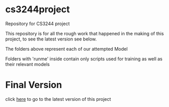 # cs3244project
Repository for CS3244 project

This repository is for all the rough work that happened in the making of this project, to see the latest version see below.

The folders above represent each of our attempted Model

Folders with 'runme' inside contain only scripts used for training
as well as their relevant models 

# Final Version
click [here](https://github.com/austinsantoso/cs3244projectfinal "Latest Version") to go to the latest version of this project
